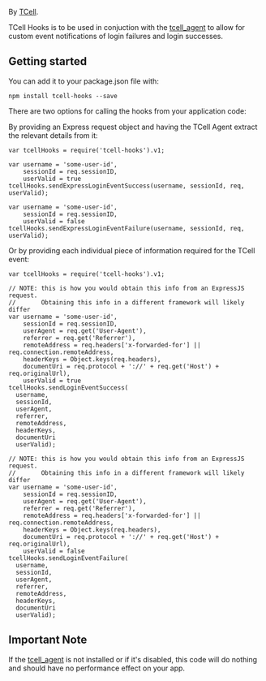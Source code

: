 By [TCell](https://www.tcell.io/).

TCell Hooks is to be used in conjuction with the [tcell_agent](https://www.npmjs.com/package/tcell-agent) to allow for custom event notifications of login failures and login successes.

## Getting started

You can add it to your package.json file with:

```node
npm install tcell-hooks --save
```

There are two options for calling the hooks from your application code:

By providing an Express request object and having the TCell Agent extract the relevant details from it:

```node
var tcellHooks = require('tcell-hooks').v1;

var username = 'some-user-id',
    sessionId = req.sessionID,
    userValid = true
tcellHooks.sendExpressLoginEventSuccess(username, sessionId, req, userValid);

var username = 'some-user-id',
    sessionId = req.sessionID,
    userValid = false
tcellHooks.sendExpressLoginEventFailure(username, sessionId, req, userValid);
```

Or by providing each individual piece of information required for the TCell event:

```node
var tcellHooks = require('tcell-hooks').v1;

// NOTE: this is how you would obtain this info from an ExpressJS request.
//       Obtaining this info in a different framework will likely differ
var username = 'some-user-id',
    sessionId = req.sessionID,
    userAgent = req.get('User-Agent'),
    referrer = req.get('Referrer'),
    remoteAddress = req.headers['x-forwarded-for'] || req.connection.remoteAddress,
    headerKeys = Object.keys(req.headers),
    documentUri = req.protocol + '://' + req.get('Host') + req.originalUrl),
    userValid = true
tcellHooks.sendLoginEventSuccess(
  username,
  sessionId,
  userAgent,
  referrer,
  remoteAddress,
  headerKeys,
  documentUri
  userValid);

// NOTE: this is how you would obtain this info from an ExpressJS request.
//       Obtaining this info in a different framework will likely differ
var username = 'some-user-id',
    sessionId = req.sessionID,
    userAgent = req.get('User-Agent'),
    referrer = req.get('Referrer'),
    remoteAddress = req.headers['x-forwarded-for'] || req.connection.remoteAddress,
    headerKeys = Object.keys(req.headers),
    documentUri = req.protocol + '://' + req.get('Host') + req.originalUrl),
    userValid = false
tcellHooks.sendLoginEventFailure(
  username,
  sessionId,
  userAgent,
  referrer,
  remoteAddress,
  headerKeys,
  documentUri
  userValid);
```


## Important Note

If the [tcell_agent](https://www.npmjs.com/package/tcell-agent) is not installed or if it's disabled, this code will do nothing and should have no performance effect on your app.
